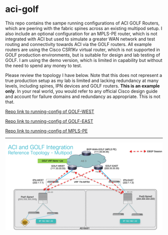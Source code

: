# aci-golf
<P>
This repo contains the sampe running configurations of ACI GOLF Routers, which are peering with the fabric spines across an existing multipod setup.  I also include an optional configuration for an MPLS-PE router, which is not integrated with ACI but used to simulate a greater WAN network and test routing and connectivity towards ACI via the GOLF routers.  All example routers are using the Cisco CSR1Kv virtual router, which is not supported in GOLF production environments, but is suitable for design and lab testing of GOLF.  I am using the demo version, which is limited in capability but without the need to spend any money to test.
<p>
Please review the topology I have below.  Note that this does not represent a true production setup as my lab is limited and lacking redundancy at many levels, including spines, IPN devices and GOLF routers.  <B>This is an example only</B>.  In your real world, you would refer to any official Cisco design guide and account for failure domains and redundancy as appropriate.  This is not that.
<p>
<a href="https://github.com/joezersk/aci-golf/blob/master/Running-Config-GOLF-WEST">Repo link to running-config of GOLF-WEST</a>
<p>
<a href="https://github.com/joezersk/aci-golf/blob/master/Running-Config-GOLF-EAST">Repo link to running-config of GOLF-EAST</a>
<p>
<a href="https://github.com/joezersk/aci-golf/blob/master/running-config-MPLS-PE">Repo link to running-config of MPLS-PE</a>
<p>
<hr>
<p>
<img src="https://github.com/joezersk/aci-golf/blob/master/ACI-GOLF-Sample-Topo2.png">
